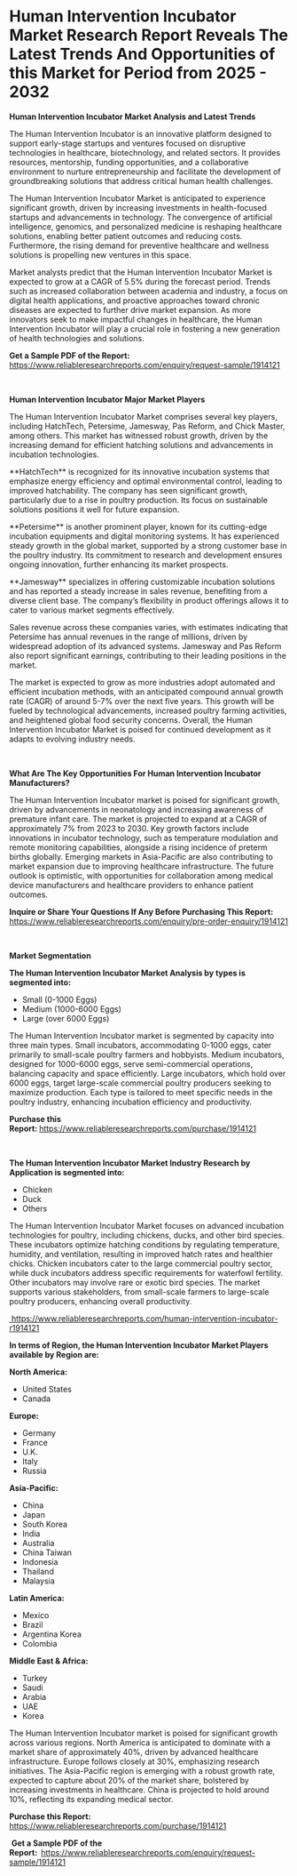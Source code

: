 <p><h1>Human Intervention Incubator Market Research Report Reveals The Latest Trends And Opportunities of this Market for Period from 2025 - 2032</h1></p><p><strong>Human Intervention Incubator Market Analysis and Latest Trends</strong></p>
<p><p>The Human Intervention Incubator is an innovative platform designed to support early-stage startups and ventures focused on disruptive technologies in healthcare, biotechnology, and related sectors. It provides resources, mentorship, funding opportunities, and a collaborative environment to nurture entrepreneurship and facilitate the development of groundbreaking solutions that address critical human health challenges.</p><p>The Human Intervention Incubator Market is anticipated to experience significant growth, driven by increasing investments in health-focused startups and advancements in technology. The convergence of artificial intelligence, genomics, and personalized medicine is reshaping healthcare solutions, enabling better patient outcomes and reducing costs. Furthermore, the rising demand for preventive healthcare and wellness solutions is propelling new ventures in this space.</p><p>Market analysts predict that the Human Intervention Incubator Market is expected to grow at a CAGR of 5.5% during the forecast period. Trends such as increased collaboration between academia and industry, a focus on digital health applications, and proactive approaches toward chronic diseases are expected to further drive market expansion. As more innovators seek to make impactful changes in healthcare, the Human Intervention Incubator will play a crucial role in fostering a new generation of health technologies and solutions.</p></p>
<p><strong>Get a Sample PDF of the Report:&nbsp;</strong> <a href="https://www.reliableresearchreports.com/enquiry/request-sample/1914121?utm_campaign=2797&utm_medium=2&utm_source=Github&utm_content=ia&utm_term=12042025&utm_id=human-intervention-incubator">https://www.reliableresearchreports.com/enquiry/request-sample/1914121</a></p>
<p>&nbsp;</p>
<p><strong>Human Intervention Incubator Major Market Players</strong></p>
<p><p>The Human Intervention Incubator Market comprises several key players, including HatchTech, Petersime, Jamesway, Pas Reform, and Chick Master, among others. This market has witnessed robust growth, driven by the increasing demand for efficient hatching solutions and advancements in incubation technologies.</p><p>**HatchTech** is recognized for its innovative incubation systems that emphasize energy efficiency and optimal environmental control, leading to improved hatchability. The company has seen significant growth, particularly due to a rise in poultry production. Its focus on sustainable solutions positions it well for future expansion.</p><p>**Petersime** is another prominent player, known for its cutting-edge incubation equipments and digital monitoring systems. It has experienced steady growth in the global market, supported by a strong customer base in the poultry industry. Its commitment to research and development ensures ongoing innovation, further enhancing its market prospects.</p><p>**Jamesway** specializes in offering customizable incubation solutions and has reported a steady increase in sales revenue, benefiting from a diverse client base. The company’s flexibility in product offerings allows it to cater to various market segments effectively.</p><p>Sales revenue across these companies varies, with estimates indicating that Petersime has annual revenues in the range of millions, driven by widespread adoption of its advanced systems. Jamesway and Pas Reform also report significant earnings, contributing to their leading positions in the market.</p><p>The market is expected to grow as more industries adopt automated and efficient incubation methods, with an anticipated compound annual growth rate (CAGR) of around 5-7% over the next five years. This growth will be fueled by technological advancements, increased poultry farming activities, and heightened global food security concerns. Overall, the Human Intervention Incubator Market is poised for continued development as it adapts to evolving industry needs.</p></p>
<p>&nbsp;</p>
<p><strong>What Are The Key Opportunities For Human Intervention Incubator Manufacturers?</strong></p>
<p><p>The Human Intervention Incubator market is poised for significant growth, driven by advancements in neonatology and increasing awareness of premature infant care. The market is projected to expand at a CAGR of approximately 7% from 2023 to 2030. Key growth factors include innovations in incubator technology, such as temperature modulation and remote monitoring capabilities, alongside a rising incidence of preterm births globally. Emerging markets in Asia-Pacific are also contributing to market expansion due to improving healthcare infrastructure. The future outlook is optimistic, with opportunities for collaboration among medical device manufacturers and healthcare providers to enhance patient outcomes.</p></p>
<p><strong>Inquire or Share Your Questions If Any Before Purchasing This Report:</strong> <a href="https://www.reliableresearchreports.com/enquiry/pre-order-enquiry/1914121?utm_campaign=2797&utm_medium=2&utm_source=Github&utm_content=ia&utm_term=12042025&utm_id=human-intervention-incubator">https://www.reliableresearchreports.com/enquiry/pre-order-enquiry/1914121</a></p>
<p>&nbsp;</p>
<p><strong>Market Segmentation</strong></p>
<p><strong>The Human Intervention Incubator Market Analysis by types is segmented into:</strong></p>
<p><ul><li>Small (0-1000 Eggs)</li><li>Medium (1000-6000 Eggs)</li><li>Large (over 6000 Eggs)</li></ul></p>
<p><p>The Human Intervention Incubator market is segmented by capacity into three main types. Small incubators, accommodating 0-1000 eggs, cater primarily to small-scale poultry farmers and hobbyists. Medium incubators, designed for 1000-6000 eggs, serve semi-commercial operations, balancing capacity and space efficiently. Large incubators, which hold over 6000 eggs, target large-scale commercial poultry producers seeking to maximize production. Each type is tailored to meet specific needs in the poultry industry, enhancing incubation efficiency and productivity.</p></p>
<p><strong>Purchase this Report:&nbsp;</strong><a href="https://www.reliableresearchreports.com/purchase/1914121?utm_campaign=2797&utm_medium=2&utm_source=Github&utm_content=ia&utm_term=12042025&utm_id=human-intervention-incubator">https://www.reliableresearchreports.com/purchase/1914121</a></p>
<p>&nbsp;</p>
<p><strong>The Human Intervention Incubator Market Industry Research by Application is segmented into:</strong></p>
<p><ul><li>Chicken</li><li>Duck</li><li>Others</li></ul></p>
<p><p>The Human Intervention Incubator Market focuses on advanced incubation technologies for poultry, including chickens, ducks, and other bird species. These incubators optimize hatching conditions by regulating temperature, humidity, and ventilation, resulting in improved hatch rates and healthier chicks. Chicken incubators cater to the large commercial poultry sector, while duck incubators address specific requirements for waterfowl fertility. Other incubators may involve rare or exotic bird species. The market supports various stakeholders, from small-scale farmers to large-scale poultry producers, enhancing overall productivity.</p></p>
<p><a href="https://www.reliableresearchreports.com/human-intervention-incubator-r1914121?utm_campaign=2797&utm_medium=2&utm_source=Github&utm_content=ia&utm_term=12042025&utm_id=human-intervention-incubator">&nbsp;https://www.reliableresearchreports.com/human-intervention-incubator-r1914121</a></p>
<p><strong>In terms of Region, the Human Intervention Incubator Market Players available by Region are:</strong></p>
<p>
    <p> <strong> North America: </strong>
        <ul>
            <li>United States</li>
            <li>Canada</li>
        </ul>
        </p> 
    <p> <strong> Europe: </strong>
        <ul>
            <li>Germany</li>
            <li>France</li>
            <li>U.K.</li>
            <li>Italy</li>
            <li>Russia</li>
        </ul>
        </p> 
    <p> <strong> Asia-Pacific: </strong>
        <ul>
            <li>China</li>
            <li>Japan</li>
            <li>South Korea</li>
            <li>India</li>
            <li>Australia</li>
            <li>China Taiwan</li>
            <li>Indonesia</li>
            <li>Thailand</li>
            <li>Malaysia</li>
        </ul>
        </p> 
    <p> <strong> Latin America: </strong>
        <ul>
            <li>Mexico</li>
            <li>Brazil</li>
            <li>Argentina Korea</li>
            <li>Colombia</li>
        </ul>
        </p> 
    <p> <strong> Middle East & Africa: </strong>
        <ul>
            <li>Turkey</li>
            <li>Saudi</li>
            <li>Arabia</li>
            <li>UAE</li>
            <li>Korea</li>
        </ul>
    </p>
    </p>
<p><p>The Human Intervention Incubator market is poised for significant growth across various regions. North America is anticipated to dominate with a market share of approximately 40%, driven by advanced healthcare infrastructure. Europe follows closely at 30%, emphasizing research initiatives. The Asia-Pacific region is emerging with a robust growth rate, expected to capture about 20% of the market share, bolstered by increasing investments in healthcare. China is projected to hold around 10%, reflecting its expanding medical sector.</p></p>
<p><strong>Purchase this Report: </strong><a href="https://www.reliableresearchreports.com/purchase/1914121?utm_campaign=2797&utm_medium=2&utm_source=Github&utm_content=ia&utm_term=12042025&utm_id=human-intervention-incubator">https://www.reliableresearchreports.com/purchase/1914121</a></p>
<p>&nbsp;<strong>Get a Sample PDF of the Report:&nbsp;&nbsp;</strong><a href="https://www.reliableresearchreports.com/enquiry/request-sample/1914121?utm_campaign=2797&utm_medium=2&utm_source=Github&utm_content=ia&utm_term=12042025&utm_id=human-intervention-incubator">https://www.reliableresearchreports.com/enquiry/request-sample/1914121</a></p>
<p><strong></strong></p>
<p><p></p><p></p><p></p></p>
